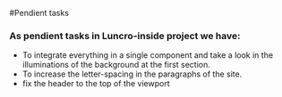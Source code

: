 #Pendient tasks

### As pendient tasks in Luncro-inside project we have:

 - To integrate everything in a single component and take a look in the illuminations of the background at the first section.
 - To increase the letter-spacing in the paragraphs of the site.
 - fix the header to the top of the viewport
